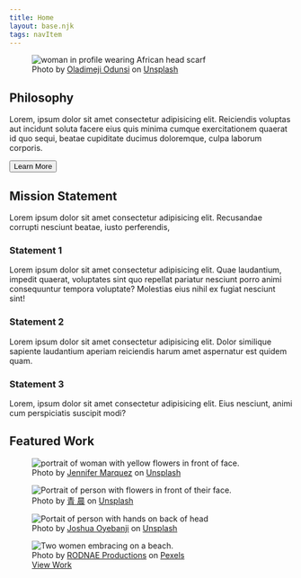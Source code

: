 ```yaml
---
title: Home
layout: base.njk
tags: navItem
---
```


<main id="main">
  <section class="philosophy">
    <div class="sectionImage">
      <figure>
        <img src="/images/oladimeji-odunsi-tUUmR82pq68-unsplash.jpg" alt="woman in profile wearing African head scarf">
        <figcaption>Photo by <a href="https://unsplash.com/@oladimeg?utm_source=unsplash&utm_medium=referral&utm_content=creditCopyText">Oladimeji Odunsi</a> on <a href="https://unsplash.com/s/photos/african-philosophy?utm_source=unsplash&utm_medium=referral&utm_content=creditCopyText">Unsplash</a>
        </figcaption>
      </figure>
    </div>
    <div class="sectionInfo">
      <h2>Philosophy</h2>
      <p>Lorem, ipsum dolor sit amet consectetur adipisicing elit. Reiciendis voluptas aut incidunt soluta facere eius quis minima cumque exercitationem quaerat id quo sequi, beatae cupiditate ducimus doloremque, culpa laborum corporis.</p>
      <button>Learn More</button>
    </div>
  </section>
  <section class="mission">
      <h2>Mission Statement</h2>
      <p class="missionDescription">
        Lorem ipsum dolor sit amet consectetur adipisicing elit. Recusandae corrupti nesciunt beatae, iusto perferendis, 
      </p>
      <div class="feature">
        <h3>Statement 1</h3>
        <p>Lorem ipsum dolor sit amet consectetur adipisicing elit. Quae laudantium, impedit quaerat, voluptates sint quo repellat pariatur nesciunt porro animi consequuntur tempora voluptate? Molestias eius nihil ex fugiat nesciunt sint!</p>
      </div>
      <div class="feature">
        <h3>Statement 2</h3>
        <p>Lorem ipsum dolor sit amet consectetur adipisicing elit. Dolor similique sapiente laudantium aperiam reiciendis harum amet aspernatur est quidem quam.</p>
      </div>
      <div class="feature">
        <h3>Statement 3</h3>
        <p>Lorem, ipsum dolor sit amet consectetur adipisicing elit. Eius nesciunt, animi cum perspiciatis suscipit modi?</p>
      </div>
  </section>
  <section class="featuredWork">
    <h2>Featured Work</h2>
    <div class="feature">
      <figure>
        <img src="/images/jennifer-marquez-WW-TIGWKCyc-unsplash.jpg" alt="portrait of woman with yellow flowers in front of face.">
        <figcaption>Photo by <a href="https://unsplash.com/@jamscreativephotography?utm_source=unsplash&utm_medium=referral&utm_content=creditCopyText">Jennifer Marquez</a> on <a href="https://unsplash.com/@jamscreativephotography?utm_source=unsplash&utm_medium=referral&utm_content=creditCopyText">Unsplash</a>
        </figcaption>
      </figure>
    </div>
    <div class="feature">
      <figure>
        <img src="/images/artyom-kim-gzaXICn5P8o-unsplash.jpg" alt="Portrait of person with flowers in front of their face.">
        <figcaption>Photo by <a href="https://unsplash.com/@jiangxulei1990?utm_source=unsplash&utm_medium=referral&utm_content=creditCopyText">青 晨</a> on <a href="https://unsplash.com/@jiangxulei1990?utm_source=unsplash&utm_medium=referral&utm_content=creditCopyText">Unsplash</a></a>
        </figcaption>
      </figure>
    </div>
    <div class="feature">
      <figure>
        <img src="/images/shingi-rice-9qzwgBYdrgE-unsplash.jpg" alt="Portait of person with hands on back of head">
        <figcaption>Photo by <a href="https://unsplash.com/@thajoshb_snap1">Joshua Oyebanji</a> on <a href="https://unsplash.com/?utm_source=unsplash&utm_medium=referral&utm_content=creditCopyText">Unsplash</a></a>
        </figcaption>
      </figure>
    </div>
    <div class="feature">
      <figure>
        <img src="/images/pexels-rodnae-productions-4918787.jpg" alt="Two women embracing on a beach.">
        <figcaption>Photo by <a href="https://www.pexels.com/@rodnae-prod">RODNAE Productions</a> on <a href="https://www.pexels.com/">Pexels</a>
        </figcaption>
        <div class="button"><a href="gallery/igotu.html">View Work</a></div>

</figure>

   </div>
  </section>
</main>